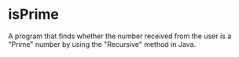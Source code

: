 # isPrime

A program that finds whether the number received from the user is a "Prime" number by using the "Recursive" method in Java.
